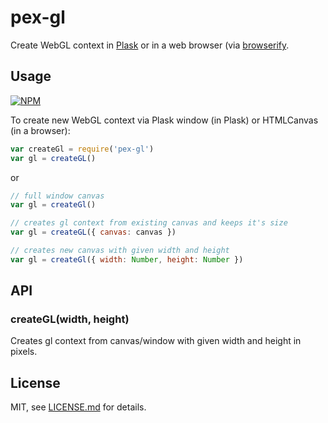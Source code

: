 # pex-gl

Create WebGL context in [Plask](http://plask.org) or in a web browser (via [browserify](https://www.npmjs.com/package/browserify).

## Usage

[![NPM](https://nodei.co/npm/pex-gl.png)](https://www.npmjs.com/package/pex-gl)

To create new WebGL context via Plask window (in Plask) or HTMLCanvas (in a browser):

```javascript
var createGl = require('pex-gl')
var gl = createGL()
```

or 

```javascript
// full window canvas
var gl = createGl() 

// creates gl context from existing canvas and keeps it's size
var gl = createGL({ canvas: canvas })

// creates new canvas with given width and height
var gl = createGl({ width: Number, height: Number })
```

## API

### createGL(width, height)

Creates gl context from canvas/window with given width and height in pixels.

## License

MIT, see [LICENSE.md](http://github.com/vorg/pex-gl/blob/master/LICENSE.md) for details.
